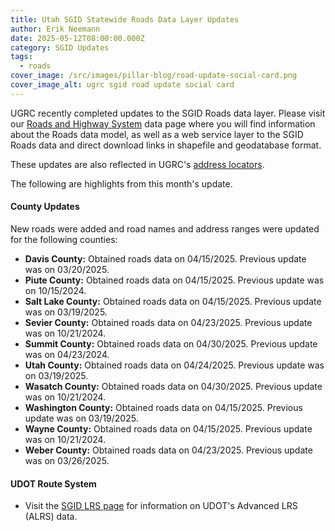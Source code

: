 ```yaml
---
title: Utah SGID Statewide Roads Data Layer Updates
author: Erik Neemann
date: 2025-05-12T08:00:00.000Z
category: SGID Updates
tags:
  - roads
cover_image: /src/images/pillar-blog/road-update-social-card.png
cover_image_alt: ugrc sgid road update social card
---
```


UGRC recently completed updates to the SGID Roads data layer. Please visit our [Roads and Highway System](/products/sgid/transportation/road-centerlines/) data page where you will find information about the Roads data model, as well as a web service layer to the SGID Roads data and direct download links in shapefile and geodatabase format.

These updates are also reflected in UGRC's [address locators](/products/sgid/address/).

The following are highlights from this month's update.

#### County Updates

New roads were added and road names and address ranges were updated for the following counties:

- **Davis County:** Obtained roads data on 04/15/2025. Previous update was on 03/20/2025.
- **Piute County:** Obtained roads data on 04/15/2025. Previous update was on 10/15/2024.
- **Salt Lake County:** Obtained roads data on 04/15/2025. Previous update was on 03/19/2025.
- **Sevier County:** Obtained roads data on 04/23/2025. Previous update was on 10/21/2024.
- **Summit County:** Obtained roads data on 04/30/2025. Previous update was on 04/23/2024.
- **Utah County:** Obtained roads data on 04/24/2025. Previous update was on 03/19/2025.
- **Wasatch County:** Obtained roads data on 04/30/2025. Previous update was on 10/21/2024.
- **Washington County:** Obtained roads data on 04/15/2025. Previous update was on 03/19/2025.
- **Wayne County:** Obtained roads data on 04/15/2025. Previous update was on 10/21/2024.
- **Weber County:** Obtained roads data on 04/23/2025. Previous update was on 03/26/2025.

#### UDOT Route System

- Visit the [SGID LRS page](/products/sgid/transportation/highway-routes-lrs/) for information on UDOT's Advanced LRS (ALRS) data.
